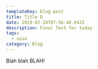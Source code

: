```yaml
---
templateKey: blog-post
title: Title D
date: 2019-02-28T07:56:48.642Z
description: Final Test for today
tags:
  - uiux
category: Blog
---
```

Blah blah BLAH!
